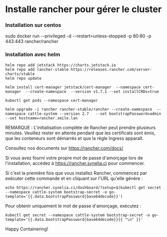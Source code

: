 
# Installe rancher pour gérer le cluster

### Installation sur centos

sudo docker run --privileged -d --restart=unless-stopped -p 80:80 -p 443:443 rancher/rancher

### Installation avec helm 

```
helm repo add jetstack https://charts.jetstack.io
helm repo add rancher-stable https://releases.rancher.com/server-charts/stable
helm repo update
```

```
helm install cert-manager jetstack/cert-manager  --namespace cert-manager  --create-namespace  --version v1.7.1 --set installCRDs=true
```

```
kubectl get pods --namespace cert-manager
```

```
helm upgrade -i rancher rancher-stable/rancher --create-namespace  --namespace cattle-system --version 2.7   --set bootstrapPassword=admin  --set hostname=rancher.smile.lan
```

REMARQUE : L'initialisation complète de Rancher peut prendre plusieurs minutes. Veuillez rester en attente pendant que les certificats sont émis, que les conteneurs sont démarrés et que la règle Ingress apparaît.

Consultez nos documents sur https://rancher.com/docs/

Si vous avez fourni votre propre mot de passe d'amorçage lors de l'installation, accédez à https://rancher.synelia.ci pour commencer.

Si c'est la première fois que vous installez Rancher, commencez par exécuter cette commande et en cliquant sur l'URL qu'elle génère :


```
echo https://rancher.synelia.ci/dashboard/?setup=$(kubectl get secret --namespace cattle-system bootstrap-secret -o go-template='{{.data.bootstrapPassword|base64decode}}')
```

Pour obtenir uniquement le mot de passe d'amorçage, exécutez :

```
kubectl get secret --namespace cattle-system bootstrap-secret -o go-template='{{.data.bootstrapPassword|base64decode}}{{ "\n" }}'
```


Happy Containering!


